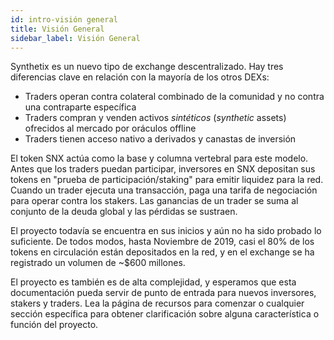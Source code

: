 ```yaml
---
id: intro-visión general
title: Visión General
sidebar_label: Visión General
---
```


Synthetix es un nuevo tipo de exchange descentralizado. Hay tres diferencias clave en relación con la mayoría de los otros DEXs:
- Traders operan contra colateral combinado de la comunidad y no contra una contraparte específica
- Traders compran y venden activos *sintéticos* (*synthetic* assets) ofrecidos al mercado por oráculos offline
- Traders tienen acceso nativo a derivados y canastas de inversión

El token SNX actúa como la base y columna vertebral para este modelo. Antes que los traders puedan participar, inversores en SNX depositan sus tokens en "prueba de participación/staking" para emitir liquidez para la red. Cuando un trader ejecuta una transacción, paga una tarifa de negociación para operar contra los stakers. Las ganancias de un trader se suma al conjunto de la deuda global y las pérdidas se sustraen.

El proyecto todavía se encuentra en sus inicios y aún no ha sido probado lo suficiente. De todos modos, hasta Noviembre de 2019, casi el 80% de los tokens en circulación están depositados en la red, y en el exchange se ha registrado un volumen de ~$600 millones. 

El proyecto es también es de alta complejidad, y esperamos que esta documentación pueda servir de punto de entrada para nuevos inversores, stakers y traders. Lea la página de recursos para comenzar o cualquier sección específica para obtener clarificación sobre alguna característica o función del proyecto.
